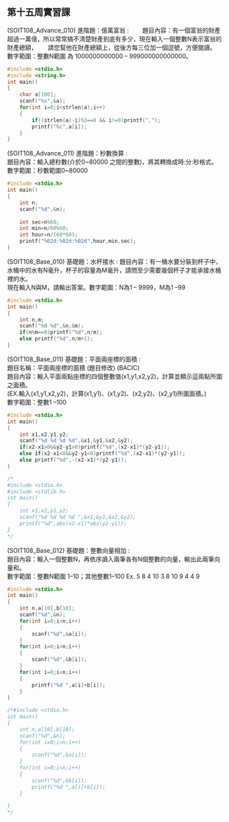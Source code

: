 ## 第十五周實習課

(SOIT108_Advance_010) 進階題：億萬富翁 :　　
題目內容：有一個富翁的財產超過一萬億，所以常常搞不清楚財產到底有多少，現在輸入一個整數N表示富翁的財產總額，　　
請您幫他在財產總額上，從後方每三位加一個逗號，方便閱讀。　　
數字範圍：整數N範圍 為 1000000000000 – 999000000000000。
```c
#include <stdio.h>
#include <string.h>
int main()
{
	char a[100];
	scanf("%s",&a);
	for(int i=0;i<strlen(a);i++)
	{
		if((strlen(a)-i)%3==0 && i!=0)printf(",");
		printf("%c",a[i]);
	}
}
```

(SOIT108_Advance_011) 進階題：秒數換算 :  
題目內容：輸入總秒數(介於0~80000 之間的整數)，將其轉換成時:分:秒格式。數字範圍：秒數範圍0~80000  
```c
#include <stdio.h>
int main()
{
	int n;
	scanf("%d",&n);
	
	int sec=n%60;
	int min=n/60%60;
	int hour=n/(60*60);
	printf("%02d:%02d:%02d",hour,min,sec);
}
```

(SOIT108_Base_010) 基礎題：水杯接水 : 題目內容：有一桶水要分裝到杯子中，  
水桶中的水有N毫升，杯子的容量為M毫升，請問至少需要幾個杯子才能承接水桶裡的水。  
現在輸入N與M，請輸出答案。數字範圍：N為1 – 9999，M為1 –99
```c
#include <stdio.h>
int main()
{
	int n,m;
	scanf("%d %d",&n,&m);
	if(n%m==0)printf("%d",n/m);
	else printf("%d",n/m+1);
}
```

(SOIT108_Base_011) 基礎題：平面兩座標的面積 :   
題目名稱：平面兩座標的面積 (題目修改) (BACIC)   
題目內容：輸入平面兩點座標的四個整數值(x1,y1,x2,y2)，計算並顯示這兩點所圍之面積。  
(EX.輸入(x1,y1,x2,y2)，計算(x1,y1)、(x1,y2)、(x2,y2)、(x2,y1)所圍面積。)   
數字範圍：整數1 –100  
```c
#include <stdio.h>
int main()
{
	int x1,x2,y1,y2;
	scanf("%d %d %d %d",&x1,&y1,&x2,&y2);
	if(x2-x1>0&&y2-y1>0)printf("%d",(x2-x1)*(y2-y1));
	else if(x2-x1<0&&y2-y1<0)printf("%d",(x2-x1)*(y2-y1));
	else printf("%d",-(x2-x1)*(y2-y1));
}

/*
#include <stdio.h>
#include <stdlib.h>
int main()
{
	int x1,x2,y1,y2;
	scanf("%d %d %d %d ",&x1,&y1,&x2,&y2);
	printf("%d",abs(x2-x1)*abs(y2-y1));
}
*/
```

(SOIT108_Base_012) 基礎題：整數向量相加 :   
題目內容：輸入一個整數N，再依序讀入兩筆各有N個整數的向量，輸出此兩筆向量和。  
數字範圍：整數N範圍 1–10；其他整數1–100 Ex. 5 8 4 10 3 8 10 9 4 4 9  
```c
#include <stdio.h>
int main()
{
	int n,a[10],b[10];
	scanf("%d",&n);
	for(int i=0;i<n;i++)
	{
		scanf("%d",&a[i]);
	}
	for(int i=0;i<n;i++)
	{
		scanf("%d",&b[i]);
	}
	for(int i=0;i<n;i++)
	{
		printf("%d ",a[i]+b[i]);
	}
}

/*#include <stdio.h>
int main()
{
	int n,a[10],b[10];
	scanf("%d",&n);
	for(int i=0;i<n;i++)
	{
		scanf("%d",&a[i]);
	}
	for(int i=0;i<n;i++)
	{
		scanf("%d",&b[i]);
		printf("%d ",a[i]+b[i]);
	}
	
}
*/
```
